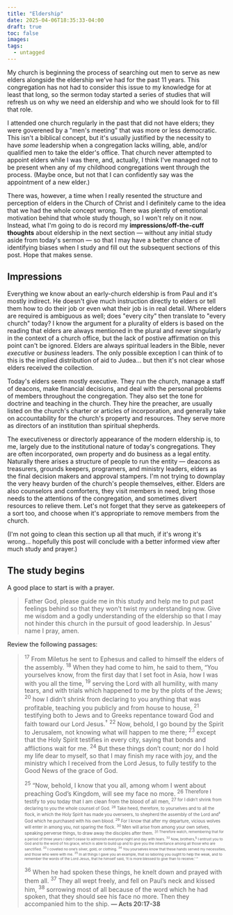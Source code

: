 ```yaml
---
title: "Eldership"
date: 2025-04-06T18:35:33-04:00
draft: true
toc: false
images:
tags:
  - untagged
---
```

My church is beginning the process of searching out men to serve as new elders alongside the eldership we've had for the past 11 years. This congregation has not had to consider this issue to my knowledge for at least that long, so the sermon today started a series of studies that will refresh us on why we need an eldership and who we should look for to fill that role.

I attended one church regularly in the past that did not have elders; they were goverened by a "men's meeting" that was more or less democratic. This isn't a biblical concept, but it's usually justified by the necessity to have _some_ leadership when a congregation lacks willing, able, and/or qualified men to take the elder's office. That church never attempted to appoint elders while I was there, and, actually, I think I've managed not to be present when any of my childhood congregations went through the process. (Maybe once, but not that I can confidently say was the appointment of a new elder.)

There was, however, a time when I really resented the structure and perception of elders in the Church of Christ and I definitely came to the idea that we had the whole concept wrong. There was plently of emotional motivation behind that whole study though, so I won't rely on it now. Instead, what I'm going to do is record my **impressions/off-the-cuff thoughts** about eldership in the next section — without any initial study aside from today's sermon — so that I may have a better chance of identifying biases when I study and fill out the subsequent sections of this post. Hope that makes sense.

## Impressions

Everything we know about an early-church eldership is from Paul and it's mostly indirect. He doesn't give much instruction directly to elders or tell them how to do their job or even what their job is in real detail. Where elders are required is ambiguous as well; does "every city" then translate to "every church" today? I know the argument for a plurality of elders is based on the reading that elders are always mentioned in the plural and never singularly in the context of a church office, but the lack of postive affirmation on this point can't be ignored. Elders are always spiritual leaders in the Bible, never _executive_ or _business_ leaders. The only possible exception I can think of to this is the implied distribution of aid to Judea... but then it's not clear whose elders received the collection.

Today's elders seem mostly executive. They run the church, manage a staff of deacons, make financial decisions, and deal with the personal problems of members throughout the congregation. They also set the tone for doctrine and teaching in the church. They hire the preacher, are usually listed on the church's charter or articles of incorporation, and generally take on accountability for the church's property and resources. They serve more as directors of an institution than spiritual shepherds.

The executiveness or directorly appearance of the modern eldership is, to me, largely due to the institutional nature of today's congregations. They are often incorporated, own property and do business as a legal entity. Naturally there arises a structure of people to run the entity — deacons as treasurers, grounds keepers, programers, and ministry leaders, elders as the final decision makers and approval stampers. I'm not trying to downplay the very heavy burden of the church's people themselves, either. Elders are also counselors and comforters, they visit members in need, bring those needs to the attentions of the congregation, and sometimes divert resources to relieve them. Let's not forget that they serve as gatekeepers of a sort too, and choose when it's appropriate to remove members from the church.

(I'm not going to clean this section up all that much, if it's wrong it's wrong... hopefully this post will conclude with a better informed view after much study and prayer.)

## The study begins

A good place to start is with a prayer.

> Father God, please guide me in this study and help me to put past feelings behind so that they won't twist my understanding now. Give me wisdom and a godly understanding of the eldership so that I may not hinder this church in the pursuit of good leadership. In Jesus' name I pray, amen.

Review the following passages:

> <sup>17</sup> From Miletus he sent to Ephesus and called to himself the elders of the assembly. <sup>18</sup> When they had come to him, he said to them, “You yourselves know, from the first day that I set foot in Asia, how I was with you all the time, <sup>19</sup> serving the Lord with all humility, with many tears, and with trials which happened to me by the plots of the Jews; <sup>20</sup> how I didn’t shrink from declaring to you anything that was profitable, teaching you publicly and from house to house, <sup>21</sup> testifying both to Jews and to Greeks repentance toward God and faith toward our Lord Jesus.<sup>†</sup> <sup>22</sup> Now, behold, I go bound by the Spirit to Jerusalem, not knowing what will happen to me there; <sup>23</sup> except that the Holy Spirit testifies in every city, saying that bonds and afflictions wait for me. <sup>24</sup> But these things don’t count; nor do I hold my life dear to myself, so that I may finish my race with joy, and the ministry which I received from the Lord Jesus, to fully testify to the Good News of the grace of God.
>
><sup>25</sup> “Now, behold, I know that you all, among whom I went about preaching God’s Kingdom, will see my face no more. <sup>26 Therefore I testify to you today that I am clean from the blood of all men, <sup>27 for I didn’t shrink from declaring to you the whole counsel of God. <sup>28</sup> Take heed, therefore, to yourselves and to all the flock, in which the Holy Spirit has made you overseers, to shepherd the assembly of the Lord and<sup>‡</sup> God which he purchased with his own blood. <sup>29</sup> For I know that after my departure, vicious wolves will enter in among you, not sparing the flock. <sup>30</sup> Men will arise from among your own selves, speaking perverse things, to draw away the disciples after them. <sup>31 Therefore watch, remembering that for a period of three years I didn’t cease to admonish everyone night and day with tears. <sup>32</sup> Now, brothers,<sup>§</sup> I entrust you to God and to the word of his grace, which is able to build up and to give you the inheritance among all those who are sanctified. <sup>33</sup> I coveted no one’s silver, gold, or clothing. <sup>34</sup> You yourselves know that these hands served my necessities, and those who were with me. <sup>35</sup> In all things I gave you an example, that so laboring you ought to help the weak, and to remember the words of the Lord Jesus, that he himself said, ‘It is more blessed to give than to receive.’ ”
>
><sup>36</sup> When he had spoken these things, he knelt down and prayed with them all. <sup>37</sup> They all wept freely, and fell on Paul’s neck and kissed him, <sup>38</sup> sorrowing most of all because of the word which he had spoken, that they should see his face no more. Then they accompanied him to the ship. **— Acts 20:17-38**

